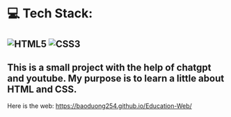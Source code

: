 
# 💻 Tech Stack:
![HTML5](https://img.shields.io/badge/html5-%23E34F26.svg?style=for-the-badge&logo=html5&logoColor=white) ![CSS3](https://img.shields.io/badge/css3-%231572B6.svg?style=for-the-badge&logo=css3&logoColor=white)
---
This is a small project with the help of chatgpt and youtube. My purpose is to learn a little about HTML and CSS.
---
Here is the web: https://baoduong254.github.io/Education-Web/
